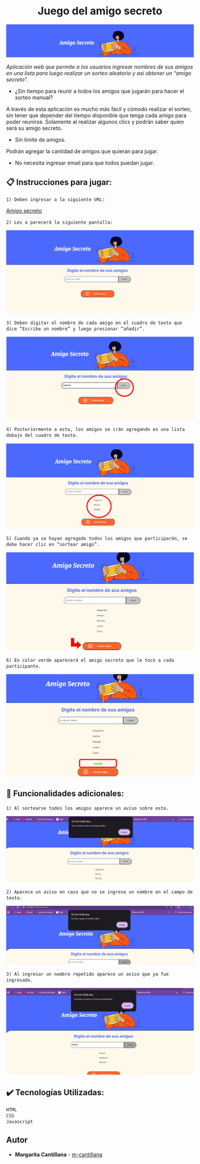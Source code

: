 <h1 align="center"> Juego del amigo secreto </h1>

![portada-amigo-secreto](/assets/portada-amigo-secreto.png)

<em>Aplicación web que permite a los usuarios ingresar nombres de sus amigos en una lista para luego realizar un sorteo aleatorio y así obtener un “amigo secreto”.</em>

+ ¿Sin tiempo para reunir a todos los amigos que jugarán para hacer el sorteo manual?

A través de esta aplicación es mucho más fácil y cómodo realizar el sorteo, sin tener que depender del tiempo disponible que tenga cada amigo para poder reunirse. Solamente al realizar algunos clics y podrán saber quien será su amigo secreto.

+ Sin limite de amigos.

Podrán agregar la cantidad de amigos que quieran para jugar.

+ No necesita ingresar email para que todos puedan jugar.

## :clipboard: Instrucciones para jugar:

    1) Deben ingresar a la siguiente URL: 
[Amigo secreto](https://challenge-amigo-secreto-ocz3.vercel.app/)

    2) Les a parecerá la siguiente pantalla: 
 ![pantalla-inicial-amigo-secreto](/assets/pantalla-inicial-amigo-secreto.png)

    3) Deben digitar el nombre de cada amigo en el cuadro de texto que dice “Escribe un nombre” y luego presionar “añadir”.

  ![agregar-amigos](/assets/agregar-amigos.png)

    4) Posteriormente a esto, los amigos se irán agregando en una lista debajo del cuadro de texto.

  ![lista-amigos](/assets/lista-amigos.png)

    5) Cuando ya se hayan agregado todos los amigos que participarán, se debe hacer clic en “sortear amigo”.


  ![sortear-amigo](/assets/sortear-amigos.png)

    6) En color verde aparecerá el amigo secreto que le tocó a cada participante.

  ![amigo-sorteado](/assets/amigo-sorteado.png) </br>
  

  ## :hammer: Funcionalidades adicionales:
  
    1) Al sortearse todos los amigos aparece un aviso sobre esto. 

![alert-sorteo](/assets/alert-sorteo.png)

    2) Aparece un aviso en caso que no se ingrese un nombre en el campo de texto.
  ![alert-sin-nombre](/assets/alert-sin-nombre.png)

    3) Al ingresar un nombre repetido aparece un aviso que ya fue ingresado.
  ![alert-nombre-repetido](/assets/alert-nombre-repetido.png)

## :heavy_check_mark: Tecnologías Utilizadas:

    HTML
    CSS
    Javascript
## Autor
+ **Margarita Cantillana** - [m-cantillana](https://github.com/m-cantillana)


